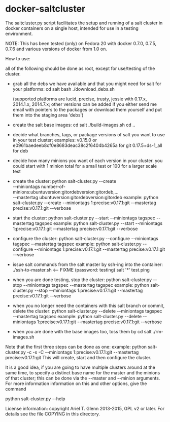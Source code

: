docker-saltcluster
==================

The saltcluster.py script facilitates the setup and running of a 
salt cluster in docker containers on a single host, intended for
use in a testing environment.

NOTE: This has been tested (only) on Fedora 20 with docker 0.7.0,
0.7.5, 0.7.6 and various versions of docker from 1.0 on.

How to use:

all of the following should be done as root, except for
use/testing of the cluster.

* grab all the debs we have available and that you might need for
  salt for your platforms:
    cd salt
    bash ./download_debs.sh

  (supported platforms are lucid, precise, trusty, jessie
  with 0.17.x, 2014.1.x, 2014.7.x; other versions can be added if
  you either send me email with pointers to the packages or
  download them yourself and put them into the staging area 'debs')

* create the salt base images:
    cd salt
    ./build-images.sh
    cd ..

* decide what branches, tags, or package versions of salt you want
  to use in your test cluster; examples:
  v0.15.0 or e0961baedeeb8cf0e8683deac38c2f6404b4265a for git
  0.17.5+ds-1_all for deb

* decide how many minions you want of each version in your cluster.
  you could start with 1 minion total for a small test or 100 for a larger scale test

* create the cluster:
    python salt-cluster.py  --create \
        --miniontags number-of-minions:ubuntuversion:gitordebversion:gitordeb,... \
        --mastertag ubuntuversion:gitordebversion:gitordeb
    example: python salt-cluster.py  --create --miniontags 1:precise:v0.17.1:git --mastertag precise:v0.17.1:git --verbose

* start the cluster:
    python salt-cluster.py  --start --miniontags tagspec --mastertag tagspec
    example: python salt-cluster.py  --start --miniontags 1:precise:v0.17.1:git --mastertag precise:v0.17.1:git --verbose

* configure the cluster:
    python salt-cluster.py  --configure --miniontags tagspec --mastertag tagspec
    example: python salt-cluster.py  --configure --miniontags 1:precise:v0.17.1:git --mastertag precise:v0.17.1:git --verbose

* issue salt commands from the salt master by ssh-ing into the container:
    ./ssh-to-master.sh <tag-or-commit>  <-- FIXME
    (password: testing)
    salt '*' test.ping
    
* when you are done testing, stop the cluster:
    python salt-cluster.py  --stop --miniontags tagspec --mastertag tagspec
    example: python salt-cluster.py  --stop --miniontags 1:precise:v0.17.1:git --mastertag precise:v0.17.1:git --verbose

* when you no longer need the containers with this salt branch or commit, delete the cluster:
    python salt-cluster.py  --delete --miniontags tagspec --mastertag tagspec
    example: python salt-cluster.py  --delete --miniontags 1:precise:v0.17.1:git --mastertag precise:v0.17.1:git --verbose

* when you are done with the base images too, toss them by
    cd salt
    ./rm-images.sh

Note that the first three steps can be done as one:
    example: python salt-cluster.py  -c -s -C  --miniontags 1:precise:v0.17.1:git --mastertag precise:v0.17.1:git
    This will create, start and then configure the cluster.

It is a good idea, if you are going to have multiple clusters around at the same
time, to specify a distinct base name for the master and the minions of that
cluster; this can be done via the --master and --minion arguments. For more
information information on this and other options, give the command

python salt-cluster.py --help

License information: copyright Ariel T. Glenn 2013-2015, GPL v2 or later.
For details see the file COPYING in this directory.
